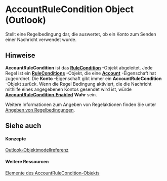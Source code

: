 
# AccountRuleCondition Object (Outlook)

Stellt eine Regelbedingung dar, die auswertet, ob ein Konto zum Senden einer Nachricht verwendet wurde.


## Hinweise

 **AccountRuleCondition** ist das **[RuleCondition](e03f91c2-2c08-b036-104a-d6246f28bc2d.md)** -Objekt abgeleitet. Jede Regel ist ein **[RuleConditions](e8e9a05a-b36b-add2-b294-8cdc5a97e119.md)** -Objekt, die eine **[Account](9e1ecf7d-b832-e657-92df-42bb28f5d924.md)** -Eigenschaft hat zugeordnet. Die **Konto** -Eigenschaft gibt immer ein **AccountRuleCondition** -Objekt zurück. Wenn die Regel Bedingung aktiviert, die die Nachricht mithilfe eines angegebenen Kontos gesendet wird ist, würde **[AccountRuleCondition.Enabled](834b45ee-f140-7e02-47ea-00e68ae6580c.md)** **Wahr** sein.

Weitere Informationen zum Angeben von Regelaktionen finden Sie unter [Angeben von Regelbedingungen](812c131a-fe23-1b8b-5e2d-9459d7102630.md).


## Siehe auch


#### Konzepte


[Outlook-Objektmodellreferenz](73221b13-d8d8-99b8-3394-b95dbbfd5ddc.md)
#### Weitere Ressourcen


[Elemente des AccountRuleCondition-Objekts](http://msdn.microsoft.com/library/6afbb5e3-a06a-ed56-986e-3e97eb71778a%28Office.15%29.aspx)